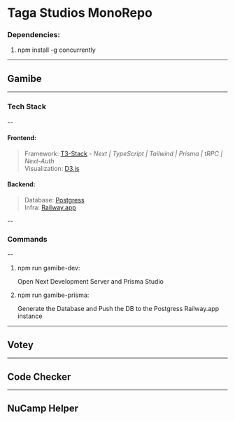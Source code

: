 # Taga Studios MonoRepo

### Dependencies:

1. npm install -g concurrently

---

## Gamibe

---

### **Tech Stack**

--

#### Frontend:

> Framework: [T3-Stack](https://create.t3.gg/) -
> _Next | TypeScript | Tailwind | Prisma | tRPC | Next-Auth_ \
> Visualization: [D3.js](https://d3js.org/)

#### Backend:

> Database: [Postgress](https://www.postgresql.org/) \
> Infra: [Railway.app](https://railway.app/)

--

### **Commands**

--

1.  npm run gamibe-dev:

    Open Next Development Server and Prisma Studio

2.  npm run gamibe-prisma:

    Generate the Database and Push the DB to the Postgress Railway.app instance

---

## Votey

---

## Code Checker

---

## NuCamp Helper
